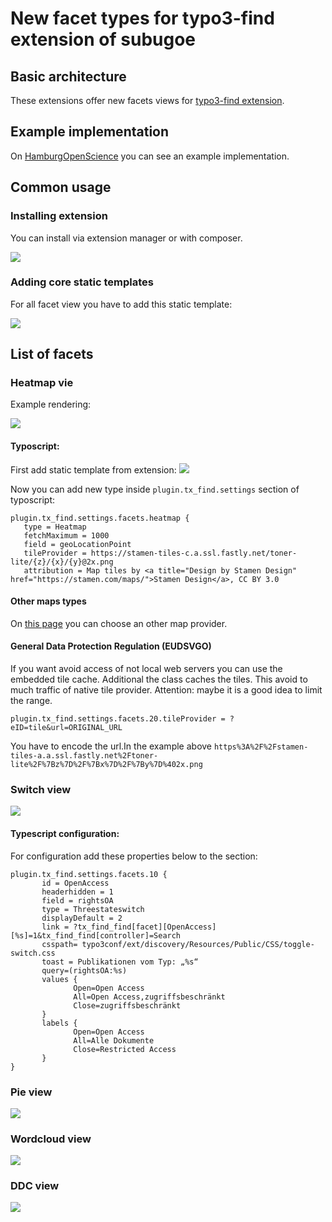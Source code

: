 # New facet types for typo3-find extension of subugoe

## Basic architecture

These extensions offer new facets views for [typo3-find extension](https://github.com/subugoe/typo3-find). 

## Example implementation

On [HamburgOpenScience](https://openscience.hamburg.de/) you can see an example implementation.

## Common usage
### Installing extension
You can install via extension manager or with composer.

![](https://i.imgur.com/KnVPPZX.png)

### Adding core static templates
For all facet view you have to add this static template:

![](https://i.imgur.com/ShSRgs2.png)

## List of facets

### Heatmap vie

Example rendering:

![](https://i.imgur.com/RH0oepr.png)

#### Typoscript:

First add static template from extension:
![](https://i.imgur.com/70D5dCS.png)

Now you can add new type inside `plugin.tx_find.settings` section of typoscript: 
```
plugin.tx_find.settings.facets.heatmap {
   type = Heatmap
   fetchMaximum = 1000
   field = geoLocationPoint 
   tileProvider = https://stamen-tiles-c.a.ssl.fastly.net/toner-lite/{z}/{x}/{y}@2x.png
   attribution = Map tiles by <a title="Design by Stamen Design" href="https://stamen.com/maps/">Stamen Design</a>, CC BY 3.0
```
#### Other maps types

On [this page](https://leaflet-extras.github.io/leaflet-providers/preview/) you can choose an other map provider.

#### General Data Protection Regulation (EUDSVGO)
If you want avoid access of not local web servers you can use the embedded tile cache. Additional the class caches the tiles. This avoid to much traffic of native tile provider. Attention: maybe it is a good idea to limit the range.

```
plugin.tx_find.settings.facets.20.tileProvider = ?eID=tile&url=ORIGINAL_URL
```
You have to encode the url.In the example above `https%3A%2F%2Fstamen-tiles-a.a.ssl.fastly.net%2Ftoner-lite%2F%7Bz%7D%2F%7Bx%7D%2F%7By%7D%402x.png`

### Switch view

![](https://i.imgur.com/nZOk1ft.png)

#### Typescript configuration:

For configuration add these properties below to the section:
```
plugin.tx_find.settings.facets.10 {
       id = OpenAccess
       headerhidden = 1
       field = rightsOA
       type = Threestateswitch
       displayDefault = 2
       link = ?tx_find_find[facet][OpenAccess][%s]=1&tx_find_find[controller]=Search
       csspath= typo3conf/ext/discovery/Resources/Public/CSS/toggle-switch.css
       toast = Publikationen vom Typ: „%s“
       query=(rightsOA:%s)
       values {
              Open=Open Access
              All=Open Access,zugriffsbeschränkt
              Close=zugriffsbeschränkt
       }
       labels {
              Open=Open Access
              All=Alle Dokumente
              Close=Restricted Access 
       }
}
```
### Pie view

![](https://i.imgur.com/vejQE2M.png)

### Wordcloud view

![](https://i.imgur.com/g2FVhXE.png)

### DDC view
![](https://i.imgur.com/7yyQNYf.png)
